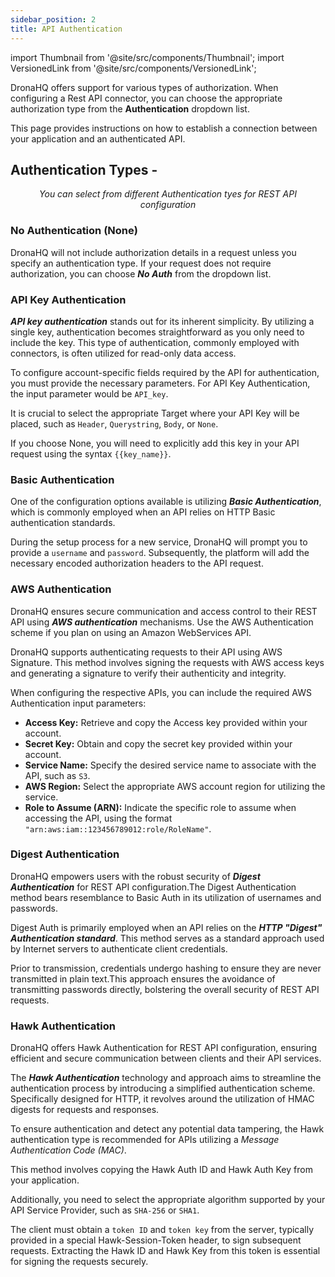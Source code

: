 ```yaml
---
sidebar_position: 2
title: API Authentication
---
```

import Thumbnail from '@site/src/components/Thumbnail';
import VersionedLink from '@site/src/components/VersionedLink';


DronaHQ offers support for various types of authorization. When configuring a Rest API connector, you can choose the appropriate authorization type from the **Authentication** dropdown list.

This page provides instructions on how to establish a connection between your application and an authenticated API.

## Authentication Types -

<figure>
  <Thumbnail src="/img/restapi-auth-types.png" style= {{width:"70%", height:"auto"}} alt="Authetication methods"/>
  <figcaption align = "center"><i>You can select from different Authentication tyes for REST API configuration</i></figcaption>
</figure>


### No Authentication (None)

DronaHQ will not include authorization details in a request unless you specify an authentication type. If your request does not require authorization, you can choose ***No Auth*** from the dropdown list.

### API Key Authentication
***API key authentication*** stands out for its inherent simplicity. By utilizing a single key, authentication becomes straightforward as you only need to include the key. This type of authentication, commonly employed with connectors, is often utilized for read-only data access.

<figure>
  <Thumbnail src="/img/apikey-auth.jpeg" style= {{width:"70%", height:"auto"}} alt="Basic Auth"/>
</figure>

To configure account-specific fields required by the API for authentication, you must provide the necessary parameters. For API Key Authentication, the input parameter would be `API_key`.

It is crucial to select the appropriate Target where your API Key will be placed, such as `Header`, `Querystring`, `Body`, or `None`. 

If you choose None, you will need to explicitly add this key in your API request using the syntax `{{key_name}}`.

### Basic Authentication

One of the configuration options available is utilizing ***Basic Authentication***, which is commonly employed when an API relies on HTTP Basic authentication standards. 

<figure>
  <Thumbnail src="/img/basic-auth.jpeg" style= {{width:"100%", height:"auto"}} alt="Basic Auth"/>
</figure>

During the setup process for a new service, DronaHQ will prompt you to provide a `username` and `password`. Subsequently, the platform will add the necessary encoded authorization headers to the API request.


### AWS Authentication

DronaHQ ensures secure communication and access control to their REST API using ***AWS authentication*** mechanisms. Use the AWS Authentication scheme if you plan on using an Amazon WebServices API.

DronaHQ supports authenticating requests to their API using AWS Signature. This method involves signing the requests with AWS access keys and generating a signature to verify their authenticity and integrity.


<figure>
  <Thumbnail src="/img/aws-auth.jpeg" style= {{width:"100%", height:"auto"}} alt="AWS Auth"/>
</figure>


When configuring the respective APIs, you can include the required AWS Authentication input parameters:

- **Access Key:** Retrieve and copy the Access key provided within your account.
- **Secret Key:** Obtain and copy the secret key provided within your account.
- **Service Name:** Specify the desired service name to associate with the API, such as ` S3 `.
- **AWS Region:** Select the appropriate AWS account region for utilizing the service.
- **Role to Assume (ARN):** Indicate the specific role to assume when accessing the API, using the format `"arn:aws:iam::123456789012:role/RoleName"`.

### Digest Authentication

DronaHQ empowers users with the robust security of ***Digest Authentication*** for REST API configuration.The Digest Authentication method bears resemblance to Basic Auth in its utilization of usernames and passwords.

<figure>
  <Thumbnail src="/img/digest-auth.jpeg" style= {{width:"100%", height:"auto"}} alt="digest Auth"/>
</figure>


Digest Auth is primarily employed when an API relies on the ***HTTP "Digest" Authentication standard***. This method serves as a standard approach used by Internet servers to authenticate client credentials. 

Prior to transmission, credentials undergo hashing to ensure they are never transmitted in plain text.This approach ensures the avoidance of transmitting passwords directly, bolstering the overall security of REST API requests.

### Hawk Authentication

DronaHQ offers Hawk Authentication for REST API configuration, ensuring efficient and secure communication between clients and their API services. 

The ***Hawk Authentication*** technology and approach aims to streamline the authentication process by introducing a simplified authentication scheme. Specifically designed for HTTP, it revolves around the utilization of HMAC digests for requests and responses. 

<figure>
  <Thumbnail src="/img/hawk-auth.jpeg" style= {{width:"100%", height:"auto"}} alt="digest Auth"/>
</figure>

To ensure authentication and detect any potential data tampering, the Hawk authentication type is recommended for APIs utilizing a *Message Authentication Code (MAC)*. 

This method involves copying the Hawk Auth ID and Hawk Auth Key from your application.

Additionally, you need to select the appropriate algorithm supported by your API Service Provider, such as `SHA-256` or `SHA1`. 

The client must obtain a `token ID` and `token key` from the server, typically provided in a special Hawk-Session-Token header, to sign subsequent requests. Extracting the Hawk ID and Hawk Key from this token is essential for signing the requests securely.